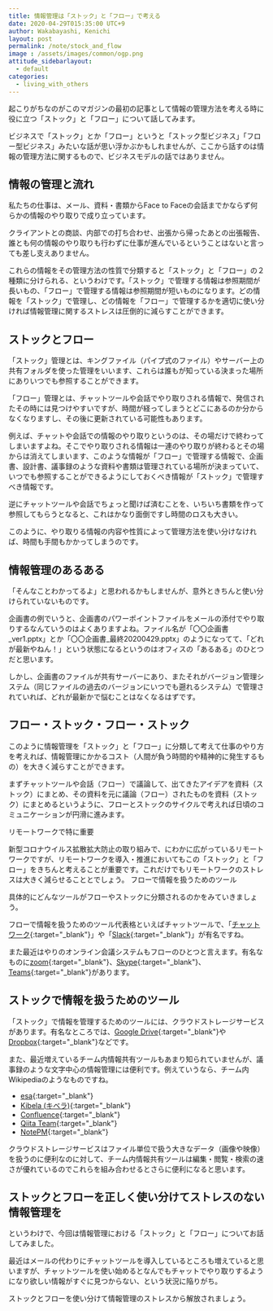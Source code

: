 ```yaml
---
title: 情報管理は「ストック」と「フロー」で考える 
date: 2020-04-29T015:35:00 UTC+9
author: Wakabayashi, Kenichi
layout: post
permalink: /note/stock_and_flow
image : /assets/images/common/ogp.png
attitude_sidebarlayout:
  - default
categories:
  - living_with_others
---
```

起こりがちなのがこのマガジンの最初の記事として情報の管理方法を考える時に役に立つ「ストック」と「フロー」について話してみます。

ビジネスで「ストック」とか「フロー」というと「ストック型ビジネス」「フロー型ビジネス」みたいな話が思い浮かぶかもしれませんが、ここから話すのは情報の管理方法に関するもので、ビジネスモデルの話ではありません。

## 情報の管理と流れ

私たちの仕事は、メール、資料・書類からFace to Faceの会話までかならず何らかの情報のやり取りで成り立っています。

クライアントとの商談、内部での打ち合わせ、出張から帰ったあとの出張報告、誰とも何の情報のやり取りも行わずに仕事が進んでいるということはないと言っても差し支えありません。

これらの情報をその管理方法の性質で分類すると「ストック」と「フロー」の２種類に分けられる、というわけです。「ストック」で管理する情報は参照期間が長いもの、「フロー」で管理する情報は参照期間が短いものになります。どの情報を「ストック」で管理し、どの情報を「フロー」で管理するかを適切に使い分ければ情報管理に関するストレスは圧倒的に減らすことができます。

## ストックとフロー

「ストック」管理とは、キングファイル（パイプ式のファイル）やサーバー上の共有フォルダを使った管理をいいます、これらは誰もが知っている決まった場所にありいつでも参照することができます。

「フロー」管理とは、チャットツールや会話でやり取りされる情報で、発信されたその時には見つけやすいですが、時間が経ってしまうとどこにあるのか分からなくなりますし、その後に更新されている可能性もあります。

例えば、チャットや会話での情報のやり取りというのは、その場だけで終わってしまいますよね。そこでやり取りされる情報は一連のやり取りが終わるとその場からは消えてしまいます、このような情報が「フロー」で管理する情報で、企画書、設計書、議事録のような資料や書類は管理されている場所が決まっていて、いつでも参照することができるようにしておくべき情報が「ストック」で管理すべき情報です。

逆にチャットツールや会話でちょっと聞けば済むことを、いちいち書類を作って参照してもらうとなると、これはかなり面倒ですし時間のロスも大きい。

このように、やり取りる情報の内容や性質によって管理方法を使い分けなければ、時間も手間もかかってしまうのです。

## 情報管理のあるある

「そんなことわかってるよ」と思われるかもしませんが、意外ときちんと使い分けられていないものです。

企画書の例でいうと、企画書のパワーポイントファイルをメールの添付でやり取りするなんていうのはよくありますよね。ファイル名が「〇〇企画書_ver1.pptx」とか「〇〇企画書_最終20200429.pptx」のようになってて、「どれが最新やねん！」という状態になるというのはオフィスの「あるある」のひとつだと思います。

しかし、企画書のファイルが共有サーバーにあり、またそれがバージョン管理システム（同じファイルの過去のバージョンにいつでも遡れるシステム）で管理されていれば、どれが最新かで悩むことはなくなるはずです。

## フロー・ストック・フロー・ストック

このように情報管理を「ストック」と「フロー」に分類して考えて仕事のやり方を考えれば、情報管理にかかるコスト（人間が負う時間的や精神的に発生するもの）を大きく減らすことができます。

まずチャットツールや会話（フロー）で議論して、出てきたアイデアを資料（ストック）にまとめ、その資料を元に議論（フロー）されたものを資料（ストック）にまとめるというように、フローとストックのサイクルで考えれば日頃のコミュニケーションが円滑に進みます。

リモートワークで特に重要

新型コロナウイルス拡散拡大防止の取り組みで、にわかに広がっているリモートワークですが、リモートワークを導入・推進においてもこの「ストック」と「フロー」をきちんと考えることが重要です。これだけでもリモートワークのストレスは大きく減らせることとでしょう。
フローで情報を扱うためのツール

具体的にどんなツールがフローやストックに分類されるのかをみていきましょう。

フローで情報を扱うためのツール代表格といえばチャットツールで、「[チャットワーク](https://go.chatwork.com/ja/){:target="_blank"}」や「[Slack](https://slack.com/intl/ja-jp/){:target="_blank"}」が有名ですね。


また最近はやりのオンライン会議システムもフローのひとつと言えます。有名なものに[zoom](https://zoom.us/){:target="_blank"}、[Skype](https://www.skype.com/ja/){:target="_blank"}、[Teams](https://www.microsoft.com/ja-jp/microsoft-365/microsoft-teams/group-chat-software){:target="_blank"}があります。

## ストックで情報を扱うためのツール

「ストック」で情報を管理するためのツールには、クラウドストレージサービスがあります。有名なところでは、[Google Drive](https://www.google.com/intl/ja_ALL/drive/){:target="_blank"}や[Dropbox](https://www.dropbox.com/){:target="_blank"}などです。


また、最近増えているチーム内情報共有ツールもあまり知られていませんが、議事録のような文字中心の情報管理には便利です。例えていうなら、チーム内Wikipediaのようなものですね。

- [esa](https://esa.io/){:target="_blank"}
- [Kibela (キベラ)](https://kibe.la/ja){:target="_blank"}
- [Confluence](https://www.atlassian.com/ja/software/confluence){:target="_blank"}
- [Qiita Team](https://teams.qiita.com/){:target="_blank"}
- [NotePM](https://notepm.jp/){:target="_blank"}

クラウドストレージサービスはファイル単位で扱う大きなデータ（画像や映像）を扱うのに便利なのに対して、チーム内情報共有ツールは編集・閲覧・検索の速さが優れているのでこれらを組み合わせるとさらに便利になると思います。

## ストックとフローを正しく使い分けてストレスのない情報管理を

というわけで、今回は情報管理における「ストック」と「フロー」についてお話してみました。

最近はメールの代わりにチャットツールを導入しているところも増えていると思いますが、チャットツールを使い始めるとなんでもチャットでやり取りするようになり欲しい情報がすぐに見つからない、という状況に陥りがち。

ストックとフローを使い分けて情報管理のストレスから解放されましょう。
